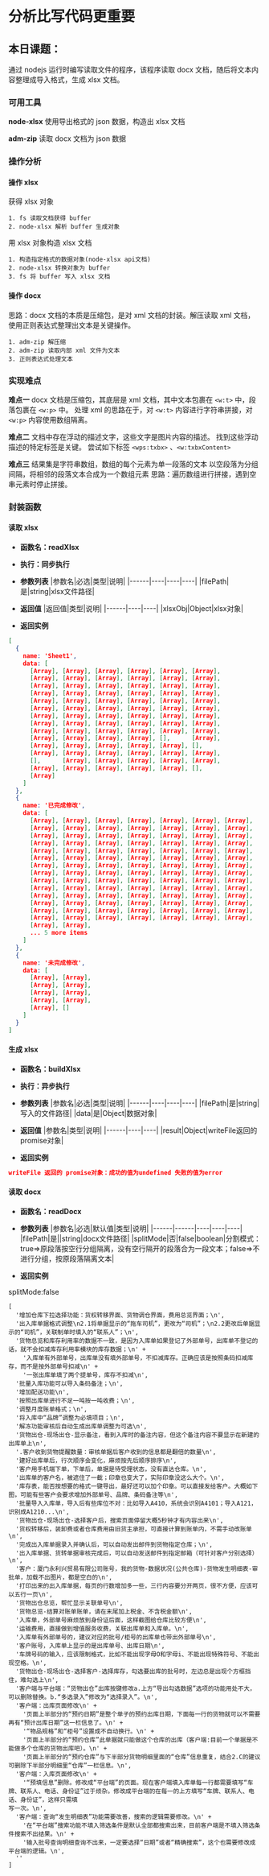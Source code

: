 # 分析比写代码更重要

## 本日课题：

通过 nodejs 运行时编写读取文件的程序，该程序读取 docx 文档，随后将文本内容整理成导入格式，生成 xlsx 文档。

### 可用工具

**node-xlsx**
  使用导出格式的 json 数据，构造出 xlsx 文档

**adm-zip**
  读取 docx 文档为 json 数据

### 操作分析

#### 操作 xlsx

获得 xlsx 对象

    1. fs 读取文档获得 buffer
    2. node-xlsx 解析 buffer 生成对象

用 xlsx 对象构造 xlsx 文档

    1. 构造指定格式的数据对象(node-xlsx api文档)
    2. node-xlsx 转换对象为 buffer
    3. fs 将 buffer 写入 xlsx 文档


#### 操作 docx

思路：docx 文档的本质是压缩包，是对 xml 文档的封装。解压读取 xml 文档，使用正则表达式整理出文本是关键操作。

    1. adm-zip 解压缩
    2. adm-zip 读取内部 xml 文件为文本
    3. 正则表达式处理文本


### 实现难点

**难点一**
  docx 文档是压缩包，其底层是 xml 文档，其中文本包裹在 `<w:t>` 中，段落包裹在 `<w:p>` 中。
  处理 xml 的思路在于，对 `<w:t>` 内容进行字符串拼接，对 `<w:p>` 内容使用数组隔离。


**难点二**
  文档中存在浮动的描述文字，这些文字是图片内容的描述。
  找到这些浮动描述的特定标签是关键。
  尝试如下标签 `<wps:txbx>` 、`<w:txbxContent>`


**难点三**
  结果集是字符串数组，数组的每个元素为单一段落的文本
  以空段落为分组间隔，将相邻的段落文本合成为一个数组元素
  思路：遍历数组进行拼接，遇到空串元素时停止拼接。

### 封装函数

#### 读取 xlsx

- **函数名：readXlsx**

- **执行：同步执行**

- **参数列表**
|参数名|必选|类型|说明|
|------|----|----|----|
|filePath|是|string|xlsx文件路径|

- **返回值**
|返回值|类型|说明|
|------|----|----|
|xlsxObj|Object|xlsx对象|

- **返回实例**
```json
[
  {
    name: 'Sheet1',
    data: [
      [Array], [Array], [Array], [Array], [Array], [Array],
      [Array], [Array], [Array], [Array], [Array], [Array],
      [Array], [Array], [Array], [Array], [Array], [Array],
      [Array], [Array], [Array], [Array], [Array], [Array],
      [Array], [Array], [Array], [Array], [Array], [Array],
      [Array], [Array], [Array], [Array], [Array], [Array],
      [Array], [Array], [Array], [Array], [Array], [Array],
      [Array], [Array], [Array], [Array], [Array], [Array],
      [Array], [Array], [Array], [Array], [Array], [Array],
      [Array], [Array], [Array], [Array], [],      [Array],
      [Array], [Array], [Array], [Array], [Array], [],
      [Array], [Array], [Array], [Array], [Array], [Array],
      [],      [Array], [Array], [Array], [Array], [Array],
      [Array], [Array], [Array], [Array], [Array], [],
      [Array]
    ]
  },
  {
    name: '已完成修改',
    data: [
      [Array], [Array], [Array], [Array], [Array], [Array], [Array],
      [Array], [Array], [Array], [Array], [Array], [Array], [Array],
      [Array], [Array], [Array], [Array], [Array], [Array], [Array],
      [Array], [Array], [Array], [Array], [Array], [Array], [Array],
      [Array], [Array], [Array], [Array], [Array], [Array], [Array],
      [Array], [Array], [Array], [Array], [Array], [Array], [Array],
      [Array], [Array], [Array], [Array], [Array], [Array], [Array],
      [Array], [Array], [Array], [Array], [Array], [Array], [Array],
      [Array], [Array], [Array], [Array], [Array], [Array], [Array],
      [Array], [Array], [Array], [Array], [Array], [Array], [Array],
      [Array], [Array], [Array], [Array], [Array], [Array], [Array],
      [Array], [Array], [Array], [Array], [Array], [Array], [Array],
      [Array], [Array], [Array], [Array], [Array], [Array], [Array],
      [Array], [Array], [Array], [Array], [Array], [Array], [Array],
      [Array], [Array],
      ... 5 more items
    ]
  },
  {
    name: '未完成修改',
    data: [
      [Array], [Array],
      [Array], [Array],
      [Array], [Array],
      [Array], [Array],
      [Array], []
    ]
  }
]
```



#### 生成 xlsx

- **函数名：buildXlsx**

- **执行：异步执行**

- **参数列表**
|参数名|必选|类型|说明|
|------|----|----|----|
|filePath|是|string|写入的文件路径|
|data|是|Object|数据对象|

- **返回值**
|参数名|类型|说明|
|------|----|----|
|result|Object|writeFile返回的promise对象|

- **返回实例**
```json
writeFile 返回的 promise对象：成功的值为undefined 失败的值为error
```



#### 读取 docx

- **函数名：readDocx**

- **参数列表**
|参数名|必选|默认值|类型|说明|
|------|------|----|----|----|
|filePath|是||string|docx文件路径|
|splitMode|否|false|boolean|分割模式：true=>原段落按空行分组隔离，没有空行隔开的段落合为一段文本；false=>不进行分组，按原段落隔离文本|

- **返回实例**

splitMode:false

```
[
  '增加仓库下拉选择功能：货权转移界面、货物调仓界面，费用总览界面；\n',
  '出入库单据格式调整\n2.1将单据显示的“拖车司机”，更改为“司机”；\n2.2更改后单据显示的“司机”，关联制单时填入的“联系人”；\n',
  '货物总览和库存利用率的数据不一致，是因为入库单如果登记了外部单号，出库单不登记的话，就不会扣减库存利用率模块的库存数据；\n' +
    '入库单有外部单号，出库单没有填外部单号，不扣减库存。正确应该是按照条码扣减库存，而不是按外部单号扣减\n' +
    '一张出库单填了两个提单号，库存不扣减\n',
  '批量入库功能可以导入条码备注；\n',
  '增加配送功能\n',
  '按照出库单进行不足一吨按一吨收费；\n',
  '调整月度账单格式；\n',
  '将入库中“品牌”调整为必填项目；\n',
  '解冻功能审核后自动生成出库单调整为可选\n',
  '货物出仓-现场出仓-显示备注，看到入库时的备注内容，但这个备注内容不要显示在新建的出库单上\n',
  '.客户收到货物提醒数量：审核单据后客户收到的信息都是翻倍的数量\n',
  '建好出库单后，行次顺序会变化，麻烦按先后顺序排序\n',
  '客户用手机端下单，下单后，单据是待受理状态，没有直达仓库。\n',
  '出库单的客户名，被遮住了一截；印章也变大了，实际印章没这么大个。\n',
  '库存表，能否按想要的格式一键导出，最好还可以加个印章。可以直接发给客户。大概如下图，可能有些客户会要求增加外部单号、品牌、条码备注等\n',
  '批量导入入库单，导入后有些库位不对：比如导入A410，系统会识别A4101；导入A121，识别成A1210...\n',
  '货物出仓-现场出仓-选择客户后，搜索页面停留大概5秒钟才有内容出来\n',
  '货权转移后，装卸费或者仓库费用由旧货主承担，可直接计算到账单内，不需手动改账单\n',
  '完成出入库单据录入并确认后，可以自动发出邮件到货物指定仓库；\n',
  '出入库单据、货转单据审核完成后，可以自动发送邮件到指定邮箱（可针对客户分别选择）\n',
  '客户：厦门永利兴贸易有限公司账号，我的货物-数据状况(公共仓库)-货物发生明细表-审批单，加载不出图片，都是空白的\n',
  '打印出来的出入库单据，每页的行数增加多一些，三行内容要分开两页，很不方便，应该可以五行一页\n',
  '货物出仓总览，帮忙显示关联单号\n',
  '货物总览-结算对账单账单，请在末尾加上税金、不含税金额\n',
  '入库单，外部单号麻烦放到身份证后面，这样截图给仓库比较方便\n',
  '运输费用，直接做到增值服务收费，关联出库单和入库单。\n',
  '入库单有外部单号的，建议对应的批号/柜号的出库单也带出外部单号\n',
  '客户账号，入库单上显示的是出库单号、出库日期\n',
  '车牌号码的输入，应该限制格式，比如不能出现字母O和字母i、不能出现特殊符号、不能出现空格。\n',
  '货物出仓-现场出仓-选择客户-选择库存，勾选要出库的批号时，左边总是出现个方框挡住，难勾选上\n',
  '客户端与平台端：“货物出仓”出库按键修改a.上方“导出勾选数据”选项的功能用处不大，可以删除替换。b.“多选录入”修改为“选择录入”。\n',
  '客户端：出库页面修改\n' +
    '页面上半部分的“预约日期”是整个单子的预约出库日期，下面每一行的货物就可以不需要再有“预计出库日期”这一栏信息了。\n' +
    '“物品规格”和“柜号”设置成不自动换行。\n' +
    '页面上半部分的“预约仓库”此单据就只能做这个仓库的出库（客户端:目前一个单据是不能做多个仓库的货物出库吧）。\n' +
    '页面上半部分的“预约仓库”与下半部分货物明细里面的“仓库”信息重复，结合2.C的建议可删除下半部分明细里“仓库”一栏信息。\n',
  '客户端：入库页面修改\n' +
    '“预填信息”删除。修改成“平台端”的页面。现在客户端填入库单每一行都需要填写“车牌、联系人、电话、身份证”过于烦杂。修改成平台端的在每一的上方填写“车牌、联系人、电话、身份证”，这样只需填
写一次。\n',
  '客户端：查询“发生明细表”功能需要改善，搜索的逻辑需要修改。\n' +
    '在“平台端”搜索功能不填入筛选条件是默认全部都搜索出来，目前客户端是不填入筛选条件搜索不出结果。\n' +
    '输入批号查询明细查询不出来，一定要选择“日期”或者“精确搜索”，这个也需要修改成平台端的逻辑。\n',
  ''
]
```
